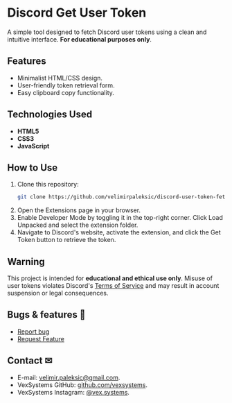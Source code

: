 # Discord Get User Token
A simple tool designed to fetch Discord user tokens using a clean and intuitive interface. **For educational purposes only**.

## Features
- Minimalist HTML/CSS design.
- User-friendly token retrieval form.
- Easy clipboard copy functionality.

## Technologies Used
- **HTML5**
- **CSS3**
- **JavaScript**

## How to Use
1. Clone this repository:
   ```bash
   git clone https://github.com/velimirpaleksic/discord-user-token-fetcher.git
   ```
2. Open the Extensions page in your browser.
3. Enable Developer Mode by toggling it in the top-right corner. Click Load Unpacked and select the extension folder.
4. Navigate to Discord's website, activate the extension, and click the Get Token button to retrieve the token.

## Warning
This project is intended for **educational and ethical use only**. Misuse of user tokens violates Discord's [Terms of Service](https://discord.com/terms) and may result in account suspension or legal consequences.

## **Bugs & features** 🧩
- [Report bug](https://github.com/velimirpaleksic/portfolio/issues)
- [Request Feature](https://github.com/velimirpaleksic/portfolio/issues)

## **Contact** ✉
- E-mail: [velimir.paleksic@gmail.com](velimir.paleksic@gmail.com).
- VexSystems GitHub: [github.com/vexsystems](https://github.com/vexsystems).
- VexSystems Instagram: [@vex.systems](https://www.instagram.com/vex.systems/).
